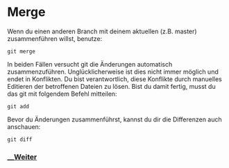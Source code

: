 # Merge

Wenn du einen anderen Branch mit deinem aktuellen (z.B. master) zusammenführen willst, benutze:

```
git merge
```

In beiden Fällen versucht git die Änderungen automatisch zusammenzuführen. Unglücklicherweise ist dies nicht immer möglich und endet in Konflikten. Du bist verantwortlich, diese Konflikte durch manuelles Editieren der betroffenen Dateien zu lösen. Bist du damit fertig, musst du das git mit folgendem Befehl mitteilen:

```
git add
```

Bevor du Änderungen zusammenführst, kannst du dir die Differenzen auch anschauen:

```
git diff
```


### [__Weiter](Revert.md)